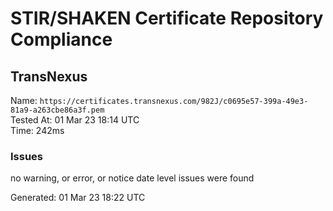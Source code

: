# STIR/SHAKEN Certificate Repository Compliance

## TransNexus

Name: `https://certificates.transnexus.com/982J/c0695e57-399a-49e3-81a9-a263cbe86a3f.pem`\
Tested At: 01 Mar 23 18:14 UTC\
Time: 242ms

### Issues

no warning, or error, or notice date level issues were found

Generated: 01 Mar 23 18:22 UTC